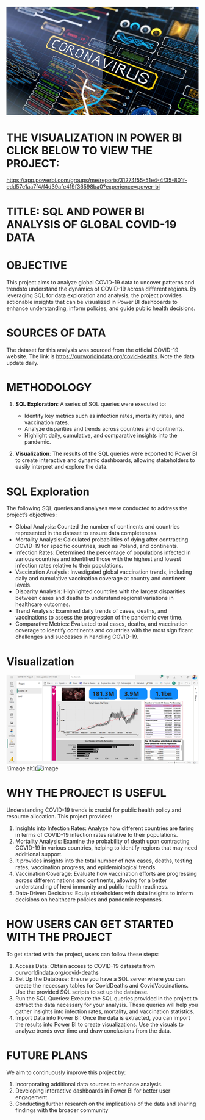 ![image alt](https://github.com/mamudjoof/COVID-19-Global-Impact-Analysis-Project-by-SQL/blob/main/more-than-4-million-for-new-covid-19-research.jpg?raw=true)

# THE VISUALIZATION IN POWER BI CLICK BELOW TO VIEW THE PROJECT: 
https://app.powerbi.com/groups/me/reports/31274f55-51e4-4f35-801f-edd57e1aa7f4/f4d39afe419f36598ba0?experience=power-bi

# TITLE: SQL AND POWER BI ANALYSIS OF GLOBAL COVID-19 DATA

# OBJECTIVE
This project aims to analyze global COVID-19 data to uncover patterns and trendsto understand the dynamics of COVID-19 across different regions. By leveraging SQL for data exploration and analysis, 
the project provides actionable insights that can be visualized in Power BI dashboards to enhance understanding, inform policies, and guide public health decisions.

# SOURCES OF DATA
The dataset for this analysis was sourced from the official COVID-19 website. The link is https://ourworldindata.org/covid-deaths. Note the data update daily.

# METHODOLOGY
1. **SQL Exploration**: A series of SQL queries were executed to:
    + Identify key metrics such as infection rates, mortality rates, and vaccination rates.
    + Analyze disparities and trends across countries and continents.
    + Highlight daily, cumulative, and comparative insights into the pandemic.

2. **Visualization**:
   The results of the SQL queries were exported to Power BI to create interactive and dynamic dashboards, allowing stakeholders to easily interpret and explore the data.

# SQL Exploration
The following SQL queries and analyses were conducted to address the project’s objectives:
+ Global Analysis: Counted the number of continents and countries represented in the dataset to ensure data completeness.
+ Mortality Analysis: Calculated probabilities of dying after contracting COVID-19 for specific countries, such as Poland, and continents.
+ Infection Rates: Determined the percentage of populations infected in various countries and identified those with the highest and lowest infection rates relative to their populations.
+ Vaccination Analysis: Investigated global vaccination trends, including daily and cumulative vaccination coverage at country and continent levels.
+ Disparity Analysis: Highlighted countries with the largest disparities between cases and deaths to understand regional variations in healthcare outcomes.
+ Trend Analysis: Examined daily trends of cases, deaths, and vaccinations to assess the progression of the pandemic over time.
+ Comparative Metrics: Evaluated total cases, deaths, and vaccination coverage to identify continents and countries with the most significant challenges and successes in handling COVID-19.

# Visualization
![image alt](https://github.com/mamudjoof/COVID-19-Global-Impact-Analysis-Project-by-SQL/blob/main/Screenshot%20(245).png?raw=true)
![image alt](![image](https://github.com/user-attachments/assets/886ef5da-006b-4ccb-ad3e-065de7daca6e)

# WHY THE PROJECT IS USEFUL
Understanding COVID-19 trends is crucial for public health policy and resource allocation. This project provides:
1. Insights into Infection Rates: Analyze how different countries are faring in terms of COVID-19 infection rates relative to their populations.
2. Mortality Analysis: Examine the probability of death upon contracting COVID-19 in various countries, helping to identify regions that may need additional support.
3. It provides insights into the total number of new cases, deaths, testing rates, vaccination progress, and epidemiological trends.
4. Vaccination Coverage: Evaluate how vaccination efforts are progressing across different nations and continents, allowing for a better understanding of herd immunity and public health readiness.
5. Data-Driven Decisions: Equip stakeholders with data insights to inform decisions on healthcare policies and pandemic responses.


# HOW USERS CAN GET STARTED WITH THE PROJECT
To get started with the project, users can follow these steps:
1. Access Data: Obtain access to COVID-19 datasets from ourworldindata.org/covid-deaths
2. Set Up the Database: Ensure you have a SQL server where you can create the necessary tables for CovidDeaths and CovidVaccinations. Use the provided SQL scripts to set up the database.
3. Run the SQL Queries: Execute the SQL queries provided in the project to extract the data necessary for your analysis. These queries will help you gather insights into infection rates, mortality, and vaccination statistics.
4. Import Data into Power BI: Once the data is extracted, you can import the results into Power BI to create visualizations. Use the visuals to analyze trends over time and draw conclusions from the data.

 # FUTURE PLANS
 We aim to continuously improve this project by:
1. Incorporating additional data sources to enhance analysis.
2. Developing interactive dashboards in Power BI for better user engagement.
3. Conducting further research on the implications of the data and sharing findings with the broader community
